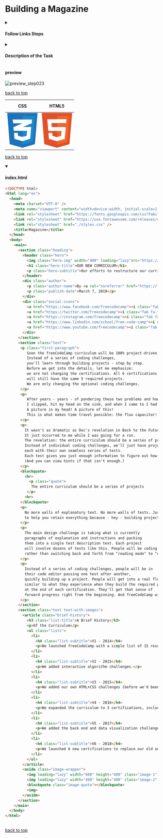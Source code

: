 
<a id=top></a>

# Building a Magazine

<details>
      <summary>
        <h4>Follow Links Steps</h4>
      </summary>
       
<table>
  <thead>
    <tr><th><a href="https://github.com/AndriiKot/Desing__CSS_Grid_by_Building_a_Magazine__freeCodeCamp//tree/main/steps/__000__title_" target="_self">Step 0</a></th><th><a href="https://github.com/AndriiKot/Desing__CSS_Grid_by_Building_a_Magazine__freeCodeCamp//tree/main/steps/__001__step__" target="_self">Step 1</a></th><th><a href="https://github.com/AndriiKot/Desing__CSS_Grid_by_Building_a_Magazine__freeCodeCamp//tree/main/steps/__002__step__" target="_self">Step 2</a></th><th><a href="https://github.com/AndriiKot/Desing__CSS_Grid_by_Building_a_Magazine__freeCodeCamp//tree/main/steps/__003__step__" target="_self">Step 3</a></th><th><a href="https://github.com/AndriiKot/Desing__CSS_Grid_by_Building_a_Magazine__freeCodeCamp//tree/main/steps/__004__step__" target="_self">Step 4</a></th><tr><th><a href="https://github.com/AndriiKot/Desing__CSS_Grid_by_Building_a_Magazine__freeCodeCamp//tree/main/steps/__005__step__" target="_self">Step 5</a></th><th><a href="https://github.com/AndriiKot/Desing__CSS_Grid_by_Building_a_Magazine__freeCodeCamp//tree/main/steps/__006__step__" target="_self">Step 6</a></th><th><a href="https://github.com/AndriiKot/Desing__CSS_Grid_by_Building_a_Magazine__freeCodeCamp//tree/main/steps/__007__step__" target="_self">Step 7</a></th><th><a href="https://github.com/AndriiKot/Desing__CSS_Grid_by_Building_a_Magazine__freeCodeCamp//tree/main/steps/__008__step__" target="_self">Step 8</a></th><th><a href="https://github.com/AndriiKot/Desing__CSS_Grid_by_Building_a_Magazine__freeCodeCamp//tree/main/steps/__009__step__" target="_self">Step 9</a></th><tr><th><a href="https://github.com/AndriiKot/Desing__CSS_Grid_by_Building_a_Magazine__freeCodeCamp//tree/main/steps/__010__step__" target="_self">Step 10</a></th><th><a href="https://github.com/AndriiKot/Desing__CSS_Grid_by_Building_a_Magazine__freeCodeCamp//tree/main/steps/__011__step__" target="_self">Step 11</a></th><th><a href="https://github.com/AndriiKot/Desing__CSS_Grid_by_Building_a_Magazine__freeCodeCamp//tree/main/steps/__012__step__" target="_self">Step 12</a></th><th><a href="https://github.com/AndriiKot/Desing__CSS_Grid_by_Building_a_Magazine__freeCodeCamp//tree/main/steps/__013__step__" target="_self">Step 13</a></th><th><a href="https://github.com/AndriiKot/Desing__CSS_Grid_by_Building_a_Magazine__freeCodeCamp//tree/main/steps/__014__step__" target="_self">Step 14</a></th><tr><th><a href="https://github.com/AndriiKot/Desing__CSS_Grid_by_Building_a_Magazine__freeCodeCamp//tree/main/steps/__015__step__" target="_self">Step 15</a></th><th><a href="https://github.com/AndriiKot/Desing__CSS_Grid_by_Building_a_Magazine__freeCodeCamp//tree/main/steps/__016__step__" target="_self">Step 16</a></th><th><a href="https://github.com/AndriiKot/Desing__CSS_Grid_by_Building_a_Magazine__freeCodeCamp//tree/main/steps/__017__step__" target="_self">Step 17</a></th><th><a href="https://github.com/AndriiKot/Desing__CSS_Grid_by_Building_a_Magazine__freeCodeCamp//tree/main/steps/__018__step__" target="_self">Step 18</a></th><th><a href="https://github.com/AndriiKot/Desing__CSS_Grid_by_Building_a_Magazine__freeCodeCamp//tree/main/steps/__019__step__" target="_self">Step 19</a></th><tr><th><a href="https://github.com/AndriiKot/Desing__CSS_Grid_by_Building_a_Magazine__freeCodeCamp//tree/main/steps/__020__step__" target="_self">Step 20</a></th><th><a href="https://github.com/AndriiKot/Desing__CSS_Grid_by_Building_a_Magazine__freeCodeCamp//tree/main/steps/__021__step__" target="_self">Step 21</a></th><th><a href="https://github.com/AndriiKot/Desing__CSS_Grid_by_Building_a_Magazine__freeCodeCamp//tree/main/steps/__022__step__" target="_self">Step 22</a></th><th><a href="https://github.com/AndriiKot/Desing__CSS_Grid_by_Building_a_Magazine__freeCodeCamp//tree/main/steps/__023__step__" target="_self">Step 23</a></th></tr>
  </thead>
  <tbody>
  </tbody>
</table>
</details>


<details>
      <summary>
        <h4>Description of the Task</h4>
      </summary>
       <h3>Step  23</h3>

<section>
<p>Within your <code>.image-wrapper</code> element, give the second <code>img</code> element a <code>src</code> of <code>https://cdn.freecodecamp.org/testable-projects-fcc/images/calc.png</code>, an <code>alt</code> of <code>image of a calculator project</code>, a <code>loading</code> attribute set to <code>lazy</code>, a <code>class</code> set to <code>image-2</code>, a <code>width</code> attribute set to <code>400</code>, and a <code>height</code> attribute set to <code>400</code>.</p>
</section>
</details>

<h4>preview</h4>
    <img src="https://github.com/AndriiKot/Desing__CSS_Grid_by_Building_a_Magazine__freeCodeCamp/blob/main/images/previews/preview_step023.png" alt="preview_step023">
  

[back to top](#top)


<table>
  <thead>
      <tr><th height=33 width=100>CSS</th><th height=33 width=100>HTML5</th></tr>
  </thead>
  <tbody>
      <tr><td height=100 width=100><a href=https://www.w3.org/Style/CSS/ target="_self"><img src=https://github.com/AndriiKot/iconsSVG_and_linksDocs/blob/main/svg/css.svg alt=CSS></a></td><td height=100 width=100><a href=https://html.spec.whatwg.org/multipage/ target="_self"><img src=https://github.com/AndriiKot/iconsSVG_and_linksDocs/blob/main/svg/html.svg alt=HTML5></a></td></tr>
  </tbody>
</table>

[back to top](#top)



<details open>
  <summary>
    <h4>index.html</h4>
  </summary>



```html
<!DOCTYPE html>
<html lang="en">
  <head>
    <meta charset="UTF-8" />
    <meta name="viewport" content="width=device-width, initial-scale=1.0" />
    <link rel="stylesheet" href="https://fonts.googleapis.com/css?family=Anton%7CBaskervville%7CRaleway&display=swap" />
    <link rel="stylesheet" href="https://use.fontawesome.com/releases/v5.8.2/css/all.css" />
    <link rel="stylesheet" href="./styles.css" />
    <title>Magazine</title>
  </head>
  <body>
    <main>
      <section class="heading">
        <header class="hero">
          <img class="hero-img" width="400" loading="lazy"src="https://cdn.freecodecamp.org/platform/universal/fcc_meta_1920X1080-indigo.png" alt="freecodecamp logo">
          <h1 class="hero-title">OUR NEW CURRICULUM</h1>
          <p class="hero-subtitle">Our efforts to restructure our curriculum with a more project-based focus</p>
        </header>
        <div class="author">
          <p class="author-name">By <a rel="noreferrer" href="https://freecodecamp.org" target="_blank">freeCodeCamp</a></p>
          <p class="publish-date">March 7, 2019</p>
        </div>
        <div class="social-icons">
          <a href="https://www.facebook.com/freecodecamp"><i class="fab fa-facebook-f"></i></a>
          <a href="https://twitter.com/freecodecamp"><i class="fab fa-twitter"></i></a>
          <a href="https://instagram.com/freecodecamp"><i class="fab fa-instagram"></i></a>
          <a href="https://www.linkedin.com/school/free-code-camp"><i class="fab fa-linkedin-in"></i></a>
          <a href="https://www.youtube.com/freecodecamp"><i class="fab fa-youtube"></i></a>
        </div>
      </section>
      <section class="text">
       <p class="first-paragraph">
          Soon the freeCodeCamp curriculum will be 100% project-driven learning. 
          Instead of a series of coding challenges, 
          you'll learn through building projects - step by step. 
          Before we get into the details, let me emphasize: 
          we are not changing the certifications. All 6 certifications 
          will still have the same 5 required projects. 
          We are only changing the optional coding challenges.
       </p>
       <p>
          After years - years - of pondering these two problems and how to solve them, 
          I slipped, hit my head on the sink, and when I came to I had a revelation! A vision! 
          A picture in my head! A picture of this! 
          This is what makes time travel possible: the flux capacitor!
       </p>
       <p>
         It wasn't as dramatic as Doc's revelation in Back to the Future. 
         It just occurred to me while I was going for a run. 
         The revelation: the entire curriculum should be a series of projects. 
         Instead of individual coding challenges, we'll just have projects, 
         each with their own seamless series of tests. 
         Each test gives you just enough information to figure out how to get it to pass. 
         (And you can view hints if that isn't enough.)
       </p>
       <blockquote>
         <hr>
           <p class="quote">
            The entire curriculum should be a series of projects
          </p>
         <hr>
       </blockquote>
       <p>
         No more walls of explanatory text. No more walls of tests. Just one test at a time, as you build up a working project. Over the course of passing thousands of tests, you build up projects and your own understanding of coding fundamentals. There is no transition between lessons and projects, because the lessons themselves are baked into projects. And there's plenty of repetition 
         to help you retain everything because - hey - building projects in real life has plenty of repetition.
       </p>
       <p>
         The main design challenge is taking what is currently 
         paragraphs of explanation and instructions and packing 
         them into a single test description text. Each project 
         will involve dozens of tests like this. People will be coding the entire time, 
         rather than switching back and forth from "reading mode" to "coding mode".
       </p>
       <p>
         Instead of a series of coding challenges, people will be in 
         their code editor passing one test after another, 
         quickly building up a project. People will get into a real flow state, 
         similar to what they experience when they build the required projects 
         at the end of each certification. They'll get that sense of 
         forward progress right from the beginning. And freeCodeCamp will be a much smoother experience.
       </p>
      </section>
      <section class="text text-with-images">
        <article class="brief-history">
          <h3 class="list-title">A Brief History</h3>
          <p>Of the Curriculum</p>
          <ul class="lists">
            <li>
              <h4 class="list-subtitle">V1 - 2014</h4>
              <p>We launched freeCodeCamp with a simple list of 15 resources, including Harvard's CS50 and Stanford's Database Class.</p>
            </li>
            <li>
              <h4 class="list-subtitle">V2 - 2015</h4>
              <p>We added interactive algorithm challenges.</p>
            </li>
            <li>
              <h4 class="list-subtitle">V3 - 2015</h4>
              <p>We added our own HTML+CSS challenges (before we'd been relying on General Assembly's Dash course for these).</p>
            </li>
            <li>
              <h4 class="list-subtitle">V4 - 2016</h4>
              <p>We expanded the curriculum to 3 certifications, including Front End, Back End, and Data Visualization. They each had 10 required projects, but only the Front End section had its own challenges. For the other certs, we were still using external resources like Node School.</p>
            </li>
            <li>
              <h4 class="list-subtitle">V5 - 2017</h4>
              <p>We added the back end and data visualization challenges.</p>
            </li>
            <li>
              <h4 class="list-subtitle">V6 - 2018</h4>
              <p>We launched 6 new certifications to replace our old ones. This was the biggest curriculum improvement to date.</p>
            </li>
          </ul>
        </article>
        <aside class="image-wrapper">
          <img loading="lazy" width="600" height="400" class="image-1" src="https://cdn.freecodecamp.org/testable-projects-fcc/images/random-quote-machine.png" alt="image of the quote machine project">
          <img loading="lazy" width="400" height="400" class="image-2" src="https://cdn.freecodecamp.org/testable-projects-fcc/images/calc.png" alt="image of a calculator project">
          <blockquote class="image-quote"></blockquote>
          <img>
        </aside>
      </section>
    </main>
  </body>
</html>



```



[back to top](#top)


</details>